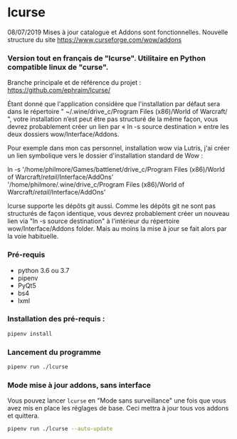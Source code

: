 lcurse
======

08/07/2019 Mises à jour catalogue et Addons sont fonctionnelles.
Nouvelle structure du site https://www.curseforge.com/wow/addons

### Version tout en français de "lcurse". Utilitaire en Python compatible linux de "curse".
Branche principale et de référence du projet :
https://github.com/ephraim/lcurse/

Étant donné que l'application considère que l'installation par défaut sera dans le répertoire " ~/.wine/drive_c/Program Files (x86)/World of Warcraft/ ", votre installation n’est peut être pas structuré de la même façon, vous devrez probablement créer un lien par « ln -s source destination » entre les deux dossiers wow/Interface/Addons.

Pour exemple dans mon cas personnel, installation wow via Lutris, j'ai créer un lien symbolique vers le dossier d'installation standard de Wow :

ln -s '/home/philmore/Games/battlenet/drive_c/Program Files (x86)/World of Warcraft/_retail_/Interface/AddOns' '/home/philmore/.wine/drive_c/Program Files (x86)/World of Warcraft/_retail_/Interface/AddOns'

lcurse supporte les dépôts git aussi.
Comme les dépôts git ne sont pas structurés de façon identique, vous devrez probablement créer un nouveau lien via
"ln -s source destination" à l'intérieur du répertoire wow/Interface/Addons folder.
Mais au moins la mise à jour se fait alors par la voie habituelle.

### Pré-requis
* python 3.6 ou 3.7
* pipenv
* PyQt5
* bs4
* lxml

### Installation des pré-requis :
```bash
pipenv install
```
### Lancement du programme
```bash
pipenv run ./lcurse
```
### Mode mise à jour addons, sans interface

Vous pouvez lancer `lcurse` en "Mode sans surveillance" une fois que vous avez mis en place les réglages de base.
Ceci mettra à jour tous vos addons et quittera.
```bash
pipenv run ./lcurse --auto-update
```
